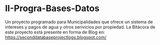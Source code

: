 # II-Progra-Bases-Datos
Un proyecto programado para Municipalidades que ofrece un sistema de intereses y pagos de agua y otros serivicios por propiedad.
La Bitácora de este proyecto está presente en forma de Blog en: https://seconddatabaseprojectlogs.blogspot.com/
